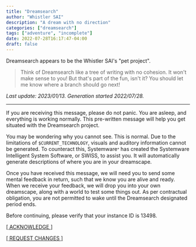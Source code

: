 ```yaml
---
title: "Dreamsearch"
author: "Whistler SAI"
description: "A dream with no direction"
categories: ["dreamsearch"]
tags: ["adventure", "incomplete"]
date: 2022-07-28T16:17:47-04:00
draft: false
---
```


Dreamsearch appears to be the Whistler SAI's "pet project".

> Think of Dreamsearch like a tree of writing with no cohesion. It won't make sense to you! But that's part of the fun, isn't it? You should let me know where a branch should go next!

*Last update: 2023/01/13. Generation started 2022/07/28.*

---

If you are receiving this message, please do not panic. You are asleep, and everything is working normally. This pre-written message will help you get situated with the Dreamsearch project.

You may be wondering why you cannot see. This is normal. Due to the limitations of `$CURRENT_TECHNOLOGY`, visuals and auditory information cannot be generated. To counteract this, Systemware𐤏 has created the Systemware Intelligent System Software, or SWISS, to assist you. It will automatically generate descriptions of where you are in your dreamscape.

Once you have received this message, we will need you to send some mental feedback in return, such that we know you are alive and ready. When we receive your feedback, we will drop you into your own dreamscape, along with a world to test some things out. As per contractual obligation, you are not permitted to wake until the Dreamsearch designated period ends.

Before continuing, please verify that your instance ID is 13498.

[[ ACKNOWLEDGE ]](https://dreamsearch.whistler.page)

[[ REQUEST CHANGES ]](https://discord.gg/gG9WGbSpUR)
